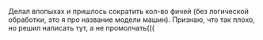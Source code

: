 Делал впопыхах и пришлось сократить кол-во фичей (без логической обработки, это я про название модели машин). Признаю, что так плохо, но решил написать тут, а не промолчать(((
